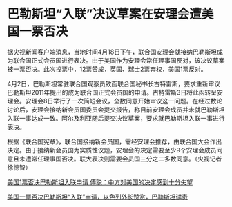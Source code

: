 # 巴勒斯坦“入联”决议草案在安理会遭美国一票否决

据央视新闻客户端消息，当地时间4月18日下午，联合国安理会就接纳巴勒斯坦成为联合国正式会员国进行表决。由于美国作为安理会常任理事国反对，该决议草案被一票否决。此次投票中，12票赞成，英国、瑞士2票弃权，美国1票反对。

4月2日，巴勒斯坦常驻联合国观察员致函联合国秘书长古特雷斯，要求重新审议巴勒斯坦2011年提出的成为联合国正式会员国的申请。古特雷斯3日将此函转呈安理会。安理会8日举行了一次简短会议，全数同意开始审议这一问题。在经过数论讨论后，安理会接纳新会员国委员会提交报告，称目前安理会成员并未就巴勒斯坦入联一事达成一致。阿尔及利亚随后提交决议草案，要求就巴勒斯坦入联一事进行表决。

根据《联合国宪章》，联合国接纳新会员国，需经安理会推荐，由联合国大会作出决定。由于接纳新会员国为实质性议题，安理会的决定需要至少9个安理会成员同意且未遭常任理事国否决。联大表决则需要会员国三分之二多数同意。（央视记者
徐德智）

[美国1票否决巴勒斯坦入联申请
傅聪：中方对美国的决定感到十分失望](https://news.qq.com/rain/a/20240419V00LK000)

[美国一票否决巴勒斯坦“入联”申请，以色列外长赞赏，巴勒斯坦谴责](https://news.qq.com/rain/a/20240419A00WB800)


